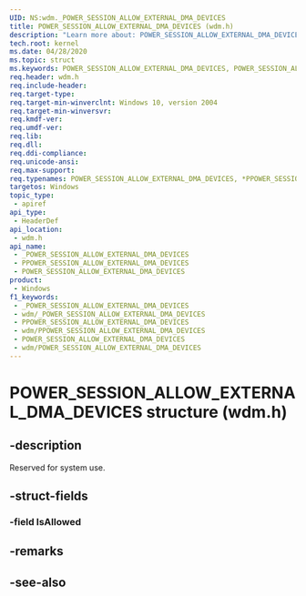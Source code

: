 ```yaml
---
UID: NS:wdm._POWER_SESSION_ALLOW_EXTERNAL_DMA_DEVICES
title: POWER_SESSION_ALLOW_EXTERNAL_DMA_DEVICES (wdm.h)
description: "Learn more about: POWER_SESSION_ALLOW_EXTERNAL_DMA_DEVICES structure (wdm.h)"
tech.root: kernel
ms.date: 04/28/2020
ms.topic: struct
ms.keywords: POWER_SESSION_ALLOW_EXTERNAL_DMA_DEVICES, POWER_SESSION_ALLOW_EXTERNAL_DMA_DEVICES, *PPOWER_SESSION_ALLOW_EXTERNAL_DMA_DEVICES,
req.header: wdm.h
req.include-header: 
req.target-type: 
req.target-min-winverclnt: Windows 10, version 2004
req.target-min-winversvr: 
req.kmdf-ver: 
req.umdf-ver: 
req.lib: 
req.dll: 
req.ddi-compliance: 
req.unicode-ansi: 
req.max-support: 
req.typenames: POWER_SESSION_ALLOW_EXTERNAL_DMA_DEVICES, *PPOWER_SESSION_ALLOW_EXTERNAL_DMA_DEVICES
targetos: Windows
topic_type:
 - apiref
api_type:
 - HeaderDef
api_location:
 - wdm.h
api_name:
 - _POWER_SESSION_ALLOW_EXTERNAL_DMA_DEVICES
 - PPOWER_SESSION_ALLOW_EXTERNAL_DMA_DEVICES
 - POWER_SESSION_ALLOW_EXTERNAL_DMA_DEVICES
product:
 - Windows
f1_keywords:
 - _POWER_SESSION_ALLOW_EXTERNAL_DMA_DEVICES
 - wdm/_POWER_SESSION_ALLOW_EXTERNAL_DMA_DEVICES
 - PPOWER_SESSION_ALLOW_EXTERNAL_DMA_DEVICES
 - wdm/PPOWER_SESSION_ALLOW_EXTERNAL_DMA_DEVICES
 - POWER_SESSION_ALLOW_EXTERNAL_DMA_DEVICES
 - wdm/POWER_SESSION_ALLOW_EXTERNAL_DMA_DEVICES
---
```


# POWER_SESSION_ALLOW_EXTERNAL_DMA_DEVICES structure (wdm.h)


## -description

Reserved for system use.

## -struct-fields

### -field IsAllowed

## -remarks

## -see-also

